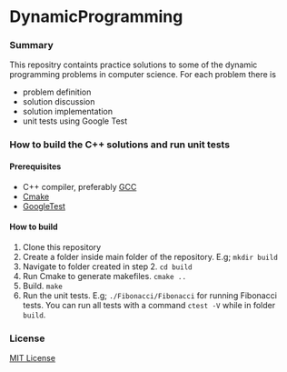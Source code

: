 # DynamicProgramming

### Summary
This repositry containts practice solutions to some of the dynamic programming problems in computer science. For each problem there is
* problem definition
* solution discussion
* solution implementation
* unit tests using Google Test

### How to build the C++ solutions and run unit tests
#### Prerequisites
* C++ compiler, preferably [GCC](https://gcc.gnu.org/)
* [Cmake](https://cmake.org/cmake/help/latest/guide/tutorial/index.html)
* [GoogleTest](https://github.com/google/googletest)

#### How to build
1. Clone this repository
2. Create a folder inside main folder of the repository. E.g; `mkdir build`
3. Navigate to folder created in step 2. `cd build`
4. Run Cmake to generate makefiles. `cmake ..`
5. Build. `make`
6. Run the unit tests. E.g; `./Fibonacci/Fibonacci` for running Fibonacci tests.
   You can run all tests with a command `ctest -V` while in folder `build`.

### License
[MIT License](https://github.com/hassansalehe/DynamicProgramming/blob/main/LICENSE)
